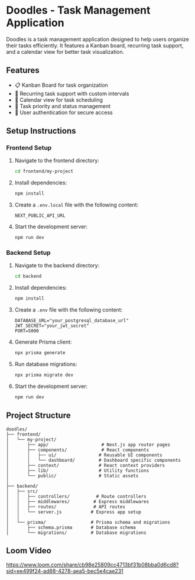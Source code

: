 # Doodles - Task Management Application

Doodles is a task management application designed to help users organize their tasks efficiently. It features a Kanban board, recurring task support, and a calendar view for better task visualization.

## Features

- 📋 Kanban Board for task organization
- 🔄 Recurring task support with custom intervals
- 📅 Calendar view for task scheduling
- 🎯 Task priority and status management
- 🔐 User authentication for secure access

## Setup Instructions

### Frontend Setup

1. Navigate to the frontend directory:
   ```bash
   cd frontend/my-project
   ```

2. Install dependencies:
   ```bash
   npm install
   ```

3. Create a `.env.local` file with the following content:
   ```env
   NEXT_PUBLIC_API_URL
   ```

4. Start the development server:
   ```bash
   npm run dev
   ```

   

### Backend Setup

1. Navigate to the backend directory:
   ```bash
   cd backend
   ```

2. Install dependencies:
   ```bash
   npm install
   ```

3. Create a `.env` file with the following content:
   ```env
   DATABASE_URL="your_postgresql_database_url"
   JWT_SECRET="your_jwt_secret"
   PORT=5000
   ```

4. Generate Prisma client:
   ```bash
   npx prisma generate
   ```

5. Run database migrations:
   ```bash
   npx prisma migrate dev
   ```

6. Start the development server:
   ```bash
   npm run dev
   ```

## Project Structure

```
doodles/
├── frontend/
│   └── my-project/
│       ├── app/                    # Next.js app router pages
│       ├── components/             # React components
│       │   ├── ui/                # Reusable UI components
│       │   └── dashboard/         # Dashboard specific components
│       ├── context/               # React context providers
│       ├── lib/                   # Utility functions
│       └── public/                # Static assets
│
├── backend/
│   ├── src/
│   │   ├── controllers/          # Route controllers
│   │   ├── middlewares/         # Express middlewares
│   │   ├── routes/              # API routes
│   │   └── server.js           # Express app setup
│   │
│   └── prisma/                 # Prisma schema and migrations
│       ├── schema.prisma       # Database schema
│       └── migrations/         # Database migrations
```

## Loom Video 
https://www.loom.com/share/cb98e25809cc4713bf31b08bba0d6cd8?sid=ee499f24-ad88-4278-aea5-bec5e4cae231
